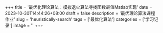 +++
title = '最优化理论算法：模拟退火算法寻找函数最值Matlab实现'
date = 2023-10-30T14:44:26+08:00
draft = false
description = '最优理论算法课程作业'
slug = 'heuristically-search'
tags = ['最优化算法']
categories = ['学习记录']
image = ''
+++
